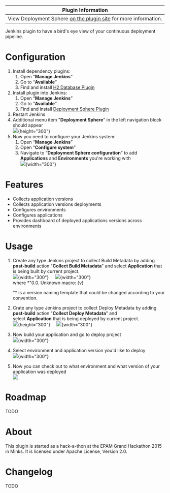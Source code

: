 | Plugin Information                                                                                              |
|-----------------------------------------------------------------------------------------------------------------|
| View Deployment Sphere [on the plugin site](https://plugins.jenkins.io/deployment-sphere) for more information. |

Jenkins plugin to have a bird's eye view of your continuous deployment
pipeline.

# Configuration

1.  Install dependency plugins:
    1.  Open “**Manage Jenkins**”
    2.  Go to “**Available**”
    3.  Find and install [H2 Database
        Plugin](http://localhost:8085/display/JENKINS/H2+Database+Plugin "H2 Database Plugin")
2.  Install plugin into Jenkins:
    1.  Open “**Manage Jenkins**”
    2.  Go to “**Available**”
    3.  Find and install [Deployment Sphere
        Plugin](http://localhost:8085/display/JENKINS/Deployment+Sphere+Plugin "Deployment Sphere Plugin")
3.  Restart Jenkins
4.  Additional menu item "**Deployment Sphere**" in the left navigation
    block should appear  
    ![](docs/images/jenkins.png){height="300"}
5.  Now you need to configure your Jenkins system:
    1.  Open “**Manage Jenkins**”
    2.  Open “**Configure system**”
    3.  Navigate to “**Deployment Sphere configuration**” to add
        **Applications** and **Environments** you're working with  
        ![](docs/images/jenkins_apps_ens.png){width="300"}

# Features

-   Collects application versions
-   Collects application versions deployments
-   Configures environments
-   Configures applications
-   Provides dashboard of deployed applications versions across
    environments

# Usage

1.  Create any type Jenkins project to collect Build Metadata by adding
    **post-build** action "**Collect Build Metadata**" and select
    **Application** that is being built by current project.  
    ![](docs/images/build_job.png){width="300"}
       
    ![](docs/images/build_project_2.png){width="300"}  
    where \*"0.0.
    Unknown macro: {v}

    "\* is a version naming template that could be changed according to
    your convention.
2.  Crate any type Jenkins project to collect Deploy Metadata by adding
    **post-build** action "**Collect Deploy Metadata**" and
    select **Application** that is being deployed by current project.  
    ![](docs/images/jenkins_deploy.png){height="300"}
       
    ![](docs/images/jenkins_select_app.png){width="300"}
3.  Now build your application and go to deploy project  
    ![](docs/images/jenkins_deploy_app.png){width="300"}
4.  Select environment and application version you'd like to deploy  
    ![](docs/images/jenkins_env_version.png){width="300"}
5.  Now you can check out to what environment and what version of your
    application was deployed  
    ![](docs/images/deployment_sphere.png)

# Roadmap

TODO

# About

This plugin is started as a hack-a-thon at the EPAM Grand Hackathon 2015
in Minks. It is licensed under Apache License, Version 2.0.

# Changelog

TODO
